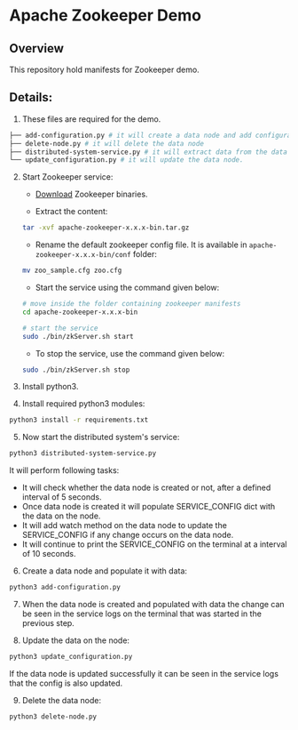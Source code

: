 # Apache Zookeeper Demo

## Overview

This repository hold manifests for Zookeeper demo.

## Details:

1. These files are required for the demo.
```bash
├── add-configuration.py # it will create a data node and add configuration on that node.
├── delete-node.py # it will delete the data node 
├── distributed-system-service.py # it will extract data from the data node
└── update_configuration.py # it will update the data node.
```

2. Start Zookeeper service:
    
    * [Download](https://zookeeper.apache.org/releases.html#download) Zookeeper binaries.
    
    * Extract the content:
    ```bash
    tar -xvf apache-zookeeper-x.x.x-bin.tar.gz
    ```

    * Rename the default zookeeper config file. It is available in `apache-zookeeper-x.x.x-bin/conf` folder:
    ```bash
    mv zoo_sample.cfg zoo.cfg
    ```

    * Start the service using the command given below:
    ```bash
    # move inside the folder containing zookeeper manifests
    cd apache-zookeeper-x.x.x-bin

    # start the service
    sudo ./bin/zkServer.sh start
    ```

    * To stop the service, use the command given below:
    ```bash
    sudo ./bin/zkServer.sh stop
    ```

3. Install python3.

4. Install required python3 modules:
```bash
python3 install -r requirements.txt
```

5. Now start the distributed system's service:
```bash
python3 distributed-system-service.py
```
It will perform following tasks:

* It will check whether the data node is created or not, after a defined interval of 5 seconds.
* Once data node is created it will populate SERVICE_CONFIG dict with the data on the node.
* It will add watch method on the data node to update the SERVICE_CONFIG if any change occurs on the data node.
* It will continue to print the SERVICE_CONFIG on the terminal at a interval of 10 seconds.

6. Create a data node and populate it with data:
```bash
python3 add-configuration.py
```

7. When the data node is created and populated with data the change can be seen in the service logs on the terminal that was started in the previous step.

8. Update the data on the node:

```bash
python3 update_configuration.py
```
If the data node is updated successfully it can be seen in the service logs that the config is also updated.

9. Delete the data node:
```bash
python3 delete-node.py
```
